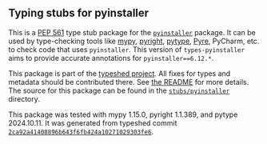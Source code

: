 ## Typing stubs for pyinstaller

This is a [PEP 561](https://peps.python.org/pep-0561/)
type stub package for the [`pyinstaller`](https://github.com/pyinstaller/pyinstaller) package.
It can be used by type-checking tools like
[mypy](https://github.com/python/mypy/),
[pyright](https://github.com/microsoft/pyright),
[pytype](https://github.com/google/pytype/),
[Pyre](https://pyre-check.org/),
PyCharm, etc. to check code that uses `pyinstaller`. This version of
`types-pyinstaller` aims to provide accurate annotations for
`pyinstaller==6.12.*`.

This package is part of the [typeshed project](https://github.com/python/typeshed).
All fixes for types and metadata should be contributed there.
See [the README](https://github.com/python/typeshed/blob/main/README.md)
for more details. The source for this package can be found in the
[`stubs/pyinstaller`](https://github.com/python/typeshed/tree/main/stubs/pyinstaller)
directory.

This package was tested with
mypy 1.15.0,
pyright 1.1.389,
and pytype 2024.10.11.
It was generated from typeshed commit
[`2ca92a41408896b643f6fb424a10271029303fe6`](https://github.com/python/typeshed/commit/2ca92a41408896b643f6fb424a10271029303fe6).